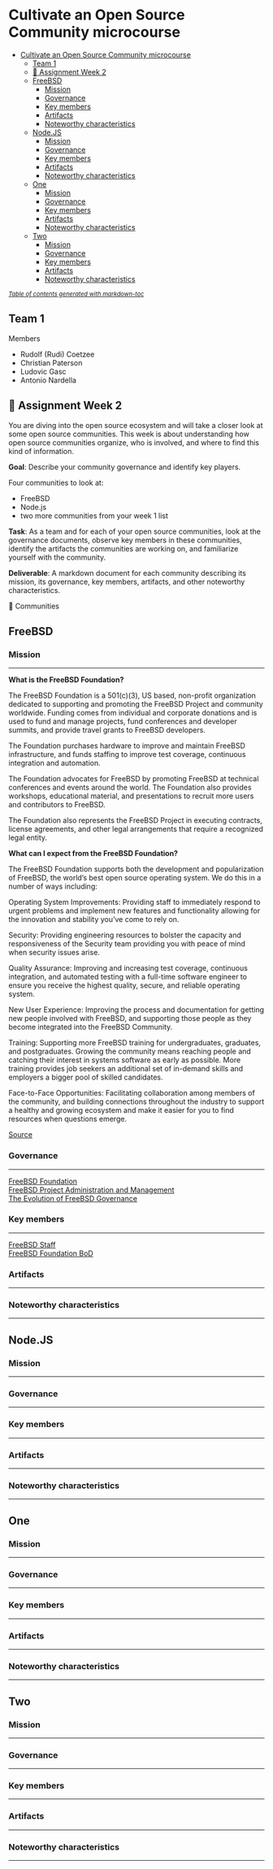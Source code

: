 # Cultivate an Open Source Community microcourse

- [Cultivate an Open Source Community microcourse](#cultivate-an-open-source-community-microcourse)
  * [Team 1](#team-1)
  * [:dart: Assignment Week 2](#-dart--assignment-week-2)
  * [FreeBSD](#freebsd)
    + [Mission](#mission)
    + [Governance](#governance)
    + [Key members](#key-members)
    + [Artifacts](#artifacts)
    + [Noteworthy characteristics](#noteworthy-characteristics)
  * [Node.JS](#nodejs)
    + [Mission](#mission-1)
    + [Governance](#governance-1)
    + [Key members](#key-members-1)
    + [Artifacts](#artifacts-1)
    + [Noteworthy characteristics](#noteworthy-characteristics-1)
  * [One](#one)
    + [Mission](#mission-2)
    + [Governance](#governance-2)
    + [Key members](#key-members-2)
    + [Artifacts](#artifacts-2)
    + [Noteworthy characteristics](#noteworthy-characteristics-2)
  * [Two](#two)
    + [Mission](#mission-3)
    + [Governance](#governance-3)
    + [Key members](#key-members-3)
    + [Artifacts](#artifacts-3)
    + [Noteworthy characteristics](#noteworthy-characteristics-3)

<small><i><a href='http://ecotrust-canada.github.io/markdown-toc/'>Table of contents generated with markdown-toc</a></i></small>


## Team 1
Members
- Rudolf (Rudi) Coetzee
- Christian Paterson
- Ludovic Gasc
- Antonio Nardella

:dart: Assignment Week 2
---
You are diving into the open source ecosystem and will take a closer look at some open source communities. This week is about understanding how open source communities organize, who is involved, and where to find this kind of information.

**Goal**: Describe your community governance and identify key players.

Four communities to look at:

- FreeBSD
- Node.js
- two more communities from your week 1 list


**Task**: As a team and for each of your open source communities, look at the governance documents, observe key members in these communities, identify the artifacts the communities are working on, and familiarize yourself with the community.


**Deliverable**: A markdown document for each community describing its mission, its governance, key members, artifacts, and other noteworthy characteristics.

:busts_in_silhouette: Communities

## FreeBSD

### Mission
---

**What is the FreeBSD Foundation?**

The FreeBSD Foundation is a 501(c)(3), US based, non-profit organization dedicated to supporting and promoting the FreeBSD Project and community worldwide. Funding comes from individual and corporate donations and is used to fund and manage projects, fund conferences and developer summits, and provide travel grants to FreeBSD developers.

The Foundation purchases hardware to improve and maintain FreeBSD infrastructure, and funds staffing to improve test coverage, continuous integration and automation.

The Foundation advocates for FreeBSD by promoting FreeBSD at technical conferences and events around the world. The Foundation also provides workshops, educational material, and presentations to recruit more users and contributors to FreeBSD.

The Foundation also represents the FreeBSD Project in executing contracts, license agreements, and other legal arrangements that require a recognized legal entity.

**What can I expect from the FreeBSD Foundation?**

The FreeBSD Foundation supports both the development and popularization of FreeBSD, the world’s best open source operating system. We do this in a number of ways including:

Operating System Improvements: Providing staff to immediately respond to urgent problems and implement new features and functionality allowing for the innovation and stability you’ve come to rely on.

Security: Providing engineering resources to bolster the capacity and responsiveness of the Security team providing you with peace of mind when security issues arise.

Quality Assurance: Improving and increasing test coverage, continuous integration, and automated testing with a full-time software engineer to ensure you receive the highest quality, secure, and reliable operating system.

New User Experience: Improving the process and documentation for getting new people involved with FreeBSD, and supporting those people as they become integrated into the FreeBSD Community.

Training: Supporting more FreeBSD training for undergraduates, graduates, and postgraduates. Growing the community means reaching people and catching their interest in systems software as early as possible. More training provides job seekers an additional set of in-demand skills and employers a bigger pool of skilled candidates.

Face-to-Face Opportunities: Facilitating collaboration among members of the community, and building connections throughout the industry to support a healthy and growing ecosystem and make it easier for you to find resources when questions emerge.

[Source](https://www.freebsdfoundation.org/about/overview/)

### Governance
---
[FreeBSD Foundation](https://www.freebsdfoundation.org/about/)  
[FreeBSD Project Administration and Management](https://www.freebsd.org/administration.html)  
[The Evolution of FreeBSD Governance](https://papers.freebsd.org/2018/bsdcan/mckusick-the_evolution_of_freebsd_governance/)

### Key members
---
[FreeBSD Staff](https://www.freebsdfoundation.org/about/staff/)  
[FreeBSD Foundation BoD](https://www.freebsdfoundation.org/about/board-of-directors/)

### Artifacts
---
### Noteworthy characteristics
---


## Node.JS


### Mission
---
### Governance
---
### Key members
---
### Artifacts
---
### Noteworthy characteristics
---

## One

### Mission
---
### Governance
---
### Key members
---
### Artifacts
---
### Noteworthy characteristics
---

## Two

### Mission
---
### Governance
---
### Key members
---
### Artifacts
---
### Noteworthy characteristics
---
